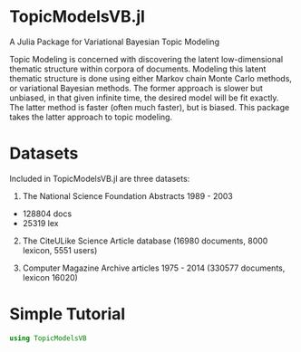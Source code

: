 # TopicModelsVB.jl
A Julia Package for Variational Bayesian Topic Modeling

Topic Modeling is concerned with discovering the latent low-dimensional thematic structure within corpora of documents.  Modeling this latent thematic structure is done using either Markov chain Monte Carlo methods, or variational Bayesian methods.  The former approach is slower but unbiased, in that given infinite time, the desired model will be fit exactly.  The latter method is faster (often much faster), but is biased.  This package takes the latter approach to topic modeling.

# Datasets
Included in TopicModelsVB.jl are three datasets:

1. The National Science Foundation Abstracts 1989 - 2003
  * 128804 docs
  * 25319 lex

2. The CiteULike Science Article database (16980 documents, 8000 lexicon, 5551 users)

3. Computer Magazine Archive articles 1975 - 2014 (330577 documents, lexicon 16020)

# Simple Tutorial
```julia
using TopicModelsVB
```
